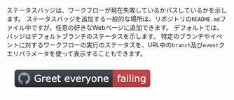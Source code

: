 ステータスバッジは、ワークフローが現在失敗しているかパスしているかを示します。 ステータスバッジを追加する一般的な場所は、リポジトリの`README.md`ファイル中ですが、任意の好きなWebページに追加できます。 デフォルトでは、バッジはデフォルトブランチのステータスを示します。 特定のブランチやイベントに対するワークフローの実行のステータスを、URL中の`branch`及び`event`クエリパラメータを使って表示することもできます。

![ステータスバッジの例](/assets/images/help/repository/actions-workflow-status-badge.png)
